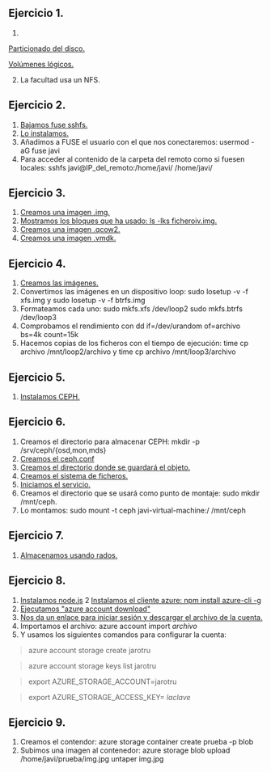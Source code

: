 Ejercicio 1.
---
1) 

[Particionado del disco.](https://github.com/Jarotru/IV/blob/master/Ejercicios/Tema5_Imagenes/1.1.jpg)

[Volúmenes lógicos.](https://github.com/Jarotru/IV/blob/master/Ejercicios/Tema5_Imagenes/1.2.jpg)

2) La facultad usa un NFS.

Ejercicio 2.
---
1. [Bajamos fuse sshfs.](https://github.com/Jarotru/IV/blob/master/Ejercicios/Tema5_Imagenes/2.1.jpg)
2. [Lo instalamos.](https://github.com/Jarotru/IV/blob/master/Ejercicios/Tema5_Imagenes/2.2.jpg)
3. Añadimos a FUSE el usuario con el que nos conectaremos: usermod -aG fuse javi
4. Para acceder al contenido de la carpeta del remoto como si fuesen locales:  sshfs javi@IP_del_remoto:/home/javi/ /home/javi/

Ejercicio 3.
---
1. [Creamos una imagen .img.](https://github.com/Jarotru/IV/blob/master/Ejercicios/Tema5_Imagenes/3.1.jpg)
2. [Mostramos los bloques que ha usado: ls -lks ficheroiv.img.](https://github.com/Jarotru/IV/blob/master/Ejercicios/Tema5_Imagenes/3.2.jpg)
3. [Creamos una imagen .qcow2.](https://github.com/Jarotru/IV/blob/master/Ejercicios/Tema5_Imagenes/3.2.jpg)
4. [Creamos una imagen .vmdk.](https://github.com/Jarotru/IV/blob/master/Ejercicios/Tema5_Imagenes/3.3.jpg)

Ejercicio 4.
---
1. [Creamos las imágenes.](https://github.com/Jarotru/IV/blob/master/Ejercicios/Tema5_Imagenes/4.1.jpg)
2. Convertimos las imágenes en un dispositivo loop: sudo losetup -v -f xfs.img y sudo losetup -v -f btrfs.img
3. Formateamos cada uno: sudo mkfs.xfs /dev/loop2 sudo mkfs.btrfs /dev/loop3
5. Comprobamos el rendimiento con dd if=/dev/urandom of=archivo bs=4k count=15k
6. Hacemos copias de los ficheros con el tiempo de ejecución: time cp archivo /mnt/loop2/archivo y time cp archivo /mnt/loop3/archivo

Ejercicio 5.
---
1. [Instalamos CEPH.](https://github.com/Jarotru/IV/blob/master/Ejercicios/Tema5_Imagenes/5.1.jpg)

Ejercicio 6.
---
1. Creamos el directorio para almacenar CEPH: mkdir -p /srv/ceph/{osd,mon,mds}
2. [Creamos el ceph.conf](https://github.com/Jarotru/IV/blob/master/Ejercicios/Tema5_Imagenes/6.1.jpg)
3. [Creamos el directorio donde se guardará el objeto.](https://github.com/Jarotru/IV/blob/master/Ejercicios/Tema5_Imagenes/6.2.jpg)
4. [Creamos el sistema de ficheros.](https://github.com/Jarotru/IV/blob/master/Ejercicios/Tema5_Imagenes/6.2.jpg)
5. [Iniciamos el servicio.](https://github.com/Jarotru/IV/blob/master/Ejercicios/Tema5_Imagenes/6.3.jpg)
6. Creamos el directorio que se usará como punto de montaje: sudo mkdir /mnt/ceph.
7. Lo montamos: sudo mount -t ceph javi-virtual-machine:/ /mnt/ceph

Ejercicio 7.
---
1. [Almacenamos usando rados.](https://github.com/Jarotru/IV/blob/master/Ejercicios/Tema5_Imagenes/7.1.jpg)

Ejercicio 8.
---
1. [Instalamos node.js](https://github.com/Jarotru/IV/blob/master/Ejercicios/Tema5_Imagenes/8.1.jpg)
2  [Instalamos el cliente azure: npm install azure-cli -g](https://github.com/Jarotru/IV/blob/master/Ejercicios/Tema5_Imagenes/8.2.jpg)
3. [Ejecutamos "azure account download"](https://github.com/Jarotru/IV/blob/master/Ejercicios/Tema5_Imagenes/8.3.jpg)
4. [Nos da un enlace para iniciar sesión y descargar el archivo de la cuenta.](https://github.com/Jarotru/IV/blob/master/Ejercicios/Tema5_Imagenes/8.4.jpg)
5. Importamos el archivo: azure account import _archivo_
6. Y usamos los siguientes comandos para configurar la cuenta:

> azure account storage create jarotru
  
> azure account storage keys list jarotru
  
> export AZURE_STORAGE_ACCOUNT=jarotru
  
> export	AZURE_STORAGE_ACCESS_KEY= _laclave_

Ejercicio 9.
---
1. Creamos el contendor: azure storage container create prueba -p blob
2. Subimos una imagen al contenedor: azure storage blob upload /home/javi/prueba/img.jpg untaper img.jpg
